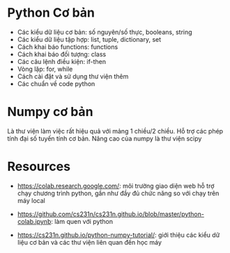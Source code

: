 # Python Cơ bản

- Các kiểu dữ liệu cơ bản: số nguyên/số thực, booleans, string
- Các kiểu dữ liệu tập hợp: list, tuple, dictionary, set
- Cách khai báo functions: functions 
- Cách khai báo đối tượng: class
- Các câu lệnh điều kiện: if-then
- Vòng lặp: for, while
- Cách cài đặt và sử dụng thư viện thêm
- Các chuẩn về code python 

# Numpy cơ bản

Là thư viện làm việc rất hiệu quả với mảng 1 chiều/2 chiều.
Hỗ trợ các phép tính đại số tuyến tính cơ bản.
Nâng cao của numpy là thư viện scipy


# Resources

- https://colab.research.google.com/: môi trường giao diện web hỗ 
trợ chạy chương trình python, gần như đầy đủ chức năng so với chạy trên máy local

- https://github.com/cs231n/cs231n.github.io/blob/master/python-colab.ipynb: làm quen với python

- https://cs231n.github.io/python-numpy-tutorial/: giới thiệu các kiểu dữ liệu cơ bản
và các thư viện liên quan đến học máy
